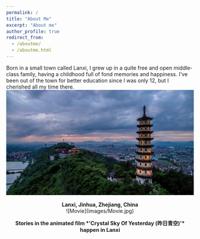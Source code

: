 ```yaml
---
permalink: /
title: "About Me"
excerpt: "About me"
author_profile: true
redirect_from:
  - /aboutme/
  - /aboutme.html
---
```


Born in a small town called Lanxi, I grew up in a quite free and open middle-class family, having a childhood full of fond memories and happiness. I've been out of the town for better education since I was only 12, but I cherished all my time there.
<br/>
![Lanxi](images/Lanxi.jpg)
<p align="center">
  <b>Lanxi, Jinhua, Zhejiang, China</b><br>
![Movie](images/Movie.jpg)
<p align="center">
  <b>Stories in the animated film *'Crystal Sky Of Yesterday (昨日青空)'* happen in Lanxi </b><br>

